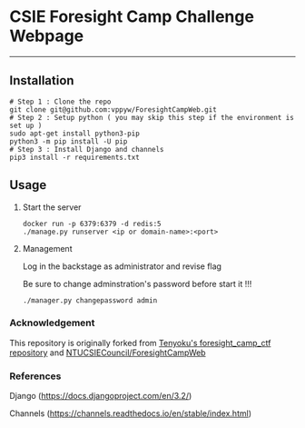 # CSIE Foresight Camp Challenge Webpage
---

## Installation

```shell
# Step 1 : Clone the repo
git clone git@github.com:vppyw/ForesightCampWeb.git
# Step 2 : Setup python ( you may skip this step if the environment is set up )
sudo apt-get install python3-pip
python3 -m pip install -U pip
# Step 3 : Install Django and channels
pip3 install -r requirements.txt
```

## Usage

1. Start the server

   ```shell
   docker run -p 6379:6379 -d redis:5
   ./manage.py runserver <ip or domain-name>:<port>
   ```

2. Management
	
	Log in the backstage as administrator and revise flag

	Be sure to change adminstration's password before start it !!!
    ```shell
    ./manager.py changepassword admin
    ```

### Acknowledgement

This repository is originally forked from [Tenyoku's foresight_camp_ctf repository](https://github.com/Tenyoku8478/foresight_camp_ctf) and [NTUCSIECouncil/ForesightCampWeb](https://github.com/NTUCSIECouncil/ForesightCampWeb)

### References

Django (https://docs.djangoproject.com/en/3.2/)

Channels (https://channels.readthedocs.io/en/stable/index.html)
